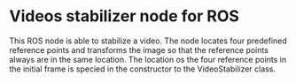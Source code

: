 # Videos stabilizer node for ROS

This ROS node is able to stabilize a video.
The node locates four predefined reference points and transforms the image so that the reference points always are in the same location.
The location os the four reference points in the initial frame is specied in the constructor to the VideoStabilizer class.


